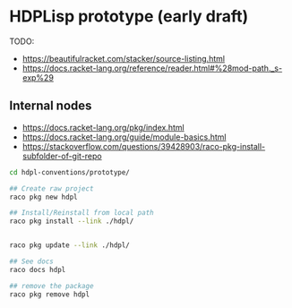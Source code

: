 # HDPLisp prototype (early draft)


TODO:
- https://beautifulracket.com/stacker/source-listing.html
- https://docs.racket-lang.org/reference/reader.html#%28mod-path._s-exp%29

## Internal nodes
- <https://docs.racket-lang.org/pkg/index.html>
- <https://docs.racket-lang.org/guide/module-basics.html>
- <https://stackoverflow.com/questions/39428903/raco-pkg-install-subfolder-of-git-repo>


```bash
cd hdpl-conventions/prototype/

## Create raw project
raco pkg new hdpl

## Install/Reinstall from local path
raco pkg install --link ./hdpl/


raco pkg update --link ./hdpl/

## See docs
raco docs hdpl

## remove the package
raco pkg remove hdpl

```
